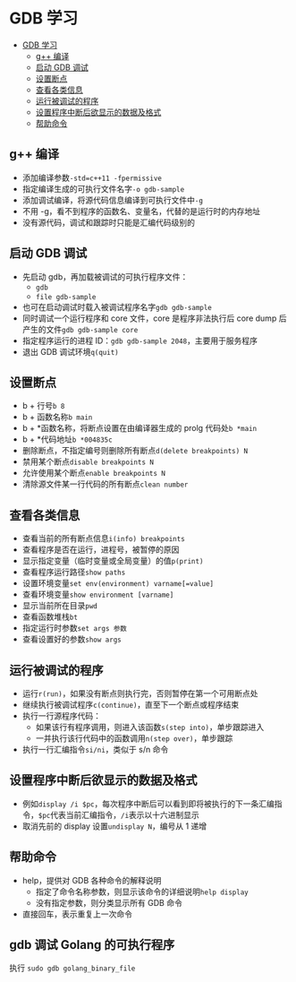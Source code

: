 # GDB 学习

- [GDB 学习](#gdb-%E5%AD%A6%E4%B9%A0)
  - [g++ 编译](#g-%E7%BC%96%E8%AF%91)
  - [启动 GDB 调试](#%E5%90%AF%E5%8A%A8-gdb-%E8%B0%83%E8%AF%95)
  - [设置断点](#%E8%AE%BE%E7%BD%AE%E6%96%AD%E7%82%B9)
  - [查看各类信息](#%E6%9F%A5%E7%9C%8B%E5%90%84%E7%B1%BB%E4%BF%A1%E6%81%AF)
  - [运行被调试的程序](#%E8%BF%90%E8%A1%8C%E8%A2%AB%E8%B0%83%E8%AF%95%E7%9A%84%E7%A8%8B%E5%BA%8F)
  - [设置程序中断后欲显示的数据及格式](#%E8%AE%BE%E7%BD%AE%E7%A8%8B%E5%BA%8F%E4%B8%AD%E6%96%AD%E5%90%8E%E6%AC%B2%E6%98%BE%E7%A4%BA%E7%9A%84%E6%95%B0%E6%8D%AE%E5%8F%8A%E6%A0%BC%E5%BC%8F)
  - [帮助命令](#%E5%B8%AE%E5%8A%A9%E5%91%BD%E4%BB%A4)

## g++ 编译

- 添加编译参数`-std=c++11 -fpermissive`
- 指定编译生成的可执行文件名字`-o gdb-sample`
- 添加调试编译，将源代码信息编译到可执行文件中`-g`
- 不用 -g，看不到程序的函数名、变量名，代替的是运行时的内存地址
- 没有源代码，调试和跟踪时只能是汇编代码级别的

## 启动 GDB 调试

- 先启动 gdb，再加载被调试的可执行程序文件：
  - `gdb`
  - `file gdb-sample`
- 也可在启动调试时载入被调试程序名字`gdb gdb-sample`
- 同时调试一个运行程序和 core 文件，core 是程序非法执行后 core dump 后产生的文件`gdb gdb-sample core`
- 指定程序运行的进程 ID：`gdb gdb-sample 2048`，主要用于服务程序
- 退出 GDB 调试环境`q(quit)`

## 设置断点

- b + 行号`b 8`
- b + 函数名称`b main`
- b + \*函数名称，将断点设置在由编译器生成的 prolg 代码处`b *main`
- b + \*代码地址`b *004835c`
- 删除断点，不指定编号则删除所有断点`d(delete breakpoints) N`
- 禁用某个断点`disable breakpoints N`
- 允许使用某个断点`enable breakpoints N`
- 清除源文件某一行代码的所有断点`clean number`

## 查看各类信息

- 查看当前的所有断点信息`i(info) breakpoints`
- 查看程序是否在运行，进程号，被暂停的原因
- 显示指定变量（临时变量或全局变量）的值`p(print)`
- 查看程序运行路径`show paths`
- 设置环境变量`set env(environment) varname[=value]`
- 查看环境变量`show environment [varname]`
- 显示当前所在目录`pwd`
- 查看函数堆栈`bt`
- 指定运行时参数`set args 参数`
- 查看设置好的参数`show args`

## 运行被调试的程序

- 运行`r(run)`，如果没有断点则执行完，否则暂停在第一个可用断点处
- 继续执行被调试程序`c(continue)`，直至下一个断点或程序结束
- 执行一行源程序代码：
  - 如果该行有程序调用，则进入该函数`s(step into)`，单步跟踪进入
  - 一并执行该行代码中的函数调用`n(step over)`，单步跟踪
- 执行一行汇编指令`si/ni`，类似于 s/n 命令

## 设置程序中断后欲显示的数据及格式

- 例如`display /i $pc`，每次程序中断后可以看到即将被执行的下一条汇编指令，`$pc`代表当前汇编指令，`/i`表示以十六进制显示
- 取消先前的 display 设置`undisplay N`，编号从 1 递增

## 帮助命令

- help，提供对 GDB 各种命令的解释说明
  - 指定了命令名称参数，则显示该命令的详细说明`help display`
  - 没有指定参数，则分类显示所有 GDB 命令
- 直接回车，表示重复上一次命令

## gdb 调试 Golang 的可执行程序

执行 `sudo gdb golang_binary_file`
